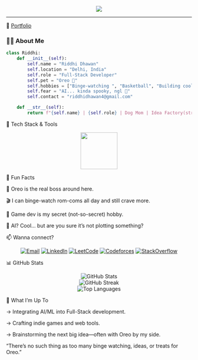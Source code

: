 <!-- Typing effect with Hey there -->
<p align="center">
  <img src="https://readme-typing-svg.herokuapp.com?font=Fira+Code&duration=2000&pause=1000&color=F75C7E&center=true&vCenter=true&width=600&lines=Hey+there!+I'm+Riddhi+%F0%9F%91%8B;Full-Stack+Developer+from+Delhi,+India;Rom-Com+Fan+%7C+Dog+Mom+%7C+Cinephile;AI+Enthusiast+(Kinda+Spooked+%F0%9F%A4%B7)" />
</p>

---

🔗 [Portfolio](riddhidev.vercel.app)

### 👩‍💻 About Me

```python
class Riddhi:
    def __init__(self):
        self.name = "Riddhi Dhawan"
        self.location = "Delhi, India"
        self.role = "Full-Stack Developer"
        self.pet = "Oreo 🐶"
        self.hobbies = ["Binge-watching ", "Basketball", "Building cool web apps "]
        self.fear = "AI... kinda spooky, ngl 🤖"
        self.contact = "riddhidhawan4@gmail.com"

    def __str__(self):
        return f"{self.name} | {self.role} | Dog Mom | Idea Factory(struggling rn)"
```

🔧 Tech Stack & Tools

<p align="center"> <img src="https://skillicons.dev/icons?i=html,css,js,react,nextjs,nodejs,express,python,flask,c,cpp,mongodb,mysql,git,github,aws,azure,docker,kubernetes,ffmpeg" height="100"/> </p>
🐾 Fun Facts


🐶 Oreo is the real boss around here.

🎬 I can binge-watch rom-coms all day and still crave more.

👾 Game dev is my secret (not-so-secret) hobby.

🤖 AI? Cool... but are you sure it’s not plotting something?

📫 Wanna connect?

<p align="center"> <a href="mailto:riddhidhawan4@gmail.com"><img src="https://img.shields.io/badge/Gmail-D14836?style=for-the-badge&logo=gmail&logoColor=white" alt="Email"/></a> <a href="https://linkedin.com/in/riddhi-dhawan-844a20299" target="_blank"><img src="https://img.shields.io/badge/LinkedIn-0077B5?style=for-the-badge&logo=linkedin&logoColor=white" alt="LinkedIn"/></a> <a href="https://leetcode.com/riddz_11" target="_blank"><img src="https://img.shields.io/badge/LeetCode-FFA116?style=for-the-badge&logo=leetcode&logoColor=white" alt="LeetCode"/></a> <a href="https://codeforces.com/profile/riddz_11" target="_blank"><img src="https://img.shields.io/badge/Codeforces-1F8ACB?style=for-the-badge&logo=codeforces&logoColor=white" alt="Codeforces"/></a> <a href="https://stackoverflow.com/users/riddhi-dhawan" target="_blank"><img src="https://img.shields.io/badge/StackOverflow-FE7A16?style=for-the-badge&logo=stackoverflow&logoColor=white" alt="StackOverflow"/></a> </p>
📊 GitHub Stats


<p align="center"> <picture> <source srcset="https://github-readme-stats.vercel.app/api?username=riddz04&show_icons=true&theme=radical" media="(prefers-color-scheme: dark)" /> <source srcset="https://github-readme-stats.vercel.app/api?username=riddz04&show_icons=true&theme=default" media="(prefers-color-scheme: light), (prefers-color-scheme: no-preference)" /> <img src="https://github-readme-stats.vercel.app/api?username=riddz04&show_icons=true" alt="GitHub Stats" /> </picture> <br/> <picture> <source srcset="https://github-readme-streak-stats.herokuapp.com/?user=riddz04&theme=radical" media="(prefers-color-scheme: dark)" /> <source srcset="https://github-readme-streak-stats.herokuapp.com/?user=riddz04&theme=default" media="(prefers-color-scheme: light), (prefers-color-scheme: no-preference)" /> <img src="https://github-readme-streak-stats.herokuapp.com/?user=riddz04" alt="GitHub Streak" /> </picture> <br/> <picture> <source srcset="https://github-readme-stats.vercel.app/api/top-langs/?username=riddz04&layout=compact&theme=radical" media="(prefers-color-scheme: dark)" /> <source srcset="https://github-readme-stats.vercel.app/api/top-langs/?username=riddz04&layout=compact&theme=default" media="(prefers-color-scheme: light), (prefers-color-scheme: no-preference)" /> <img src="https://github-readme-stats.vercel.app/api/top-langs/?username=riddz04&layout=compact" alt="Top Languages" /> </picture> </p>
🚀 What I’m Up To

-> Integrating AI/ML into Full-Stack development.

-> Crafting indie games and web tools.

-> Brainstorming the next big idea—often with Oreo by my side.

“There’s no such thing as too many binge watching, ideas, or treats for Oreo.”
